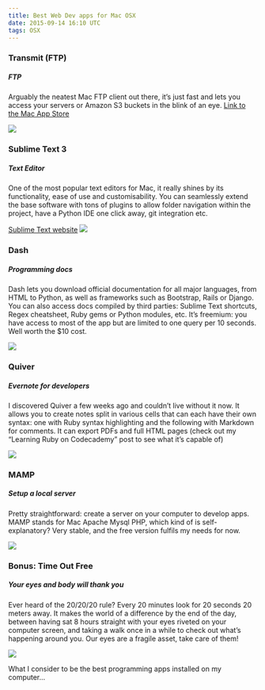 ```yaml
---
title: Best Web Dev apps for Mac OSX
date: 2015-09-14 16:10 UTC
tags: OSX
---
```


### Transmit (FTP)

##### FTP

Arguably the neatest Mac FTP client out there, it’s just fast and lets you access your servers or Amazon S3 buckets in the blink of an eye.
[Link to the Mac App Store](https://itunes.apple.com/fr/app/transmit/id403388562?l=en&mt=12)

![](https://panic.com/transmit/img/card-screenshot1.png)


### Sublime Text 3

##### Text Editor

One of the most popular text editors for Mac, it really shines by its functionality, ease of use and customisability. You can seamlessly extend the base software with tons of plugins to allow folder navigation within the project, have a Python IDE one click away, git integration etc.

[Sublime Text website](https://www.sublimetext.com/)
![](http://i.stack.imgur.com/BzxFc.jpg)

### Dash

##### Programming docs

Dash lets you download official documentation for all major languages, from HTML to Python, as well as frameworks such as Bootstrap, Rails or Django. You can also access docs compiled by third parties: Sublime Text shortcuts, Regex cheatsheet, Ruby gems or Python modules, etc. It’s freemium: you have access to most of the app but are limited to one query per 10 seconds. Well worth the $10 cost.

![](http://a1.mzstatic.com/us/r30/Purple5/v4/4a/6b/3f/4a6b3f67-dae6-5f65-f171-1bbc4b1a7c83/screen800x500.jpeg)


### Quiver

##### Evernote for developers

I discovered Quiver a few weeks ago and couldn’t live without it now. It allows you to create notes split in various cells that can each have their own syntax: one with Ruby syntax highlighting and the following with Markdown for comments. It can export PDFs and full HTML pages (check out my “Learning Ruby on Codecademy” post to see what it’s capable of)

![](http://a4.mzstatic.com/us/r30/Purple1/v4/5e/fe/37/5efe379a-2638-97f4-bfcf-d539f8970713/screen800x500.jpeg)


### MAMP

##### Setup a local server

Pretty straightforward: create a server on your computer to develop apps. MAMP stands for Mac Apache Mysql PHP, which kind of is self-explanatory? Very stable, and the free version fulfils my needs for now.

![](https://www.mamp.info/en/images/screenshots/en_mamp-start.jpg)

### Bonus: Time Out Free

##### Your eyes and body will thank you

Ever heard of the 20/20/20 rule? Every 20 minutes look for 20 seconds 20 meters away. It makes the world of a difference by the end of the day, between having sat 8 hours straight with your eyes riveted on your computer screen, and taking a walk once in a while to check out what’s happening around you. Our eyes are a fragile asset, take care of them!

![](http://www.dejal.com/timeout/images/overview.png)

What I consider to be the best programming apps installed on my computer...



